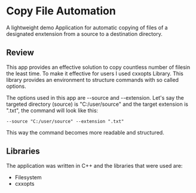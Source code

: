 # Copy File Automation
A lightweight demo Application for automatic copying of files of a designated enxtension from a source to a destination directory.
## Review
This app provides an effective solution to copy countless number of filesin the least time.
To make it effective for users I used cxxopts Library. This library provides an environment to structure commands with so called options.

The options used in this app are --source and --extension.
Let's say the targeted directory (source) is "C:/user/source" and the target extension is ".txt", the command will look like this:
```
--source "C:/user/source" --extension ".txt"
```
This way the command becomes more readable and structured.

## Libraries
The application was written in C++ and the libraries that were used are:
- Filesystem
- cxxopts
